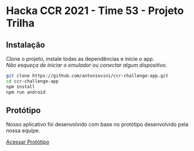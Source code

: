 # Hacka CCR 2021 - Time 53 - Projeto Trilha
## Instalação

Clone o projeto, instale todas as dependências e inicie o app.<br>
*Não esqueça de iniciar o emulador ou conectar algum dispositivo.*

```sh
git clone https://github.com/antoniovini/ccr-challenge-app.git
cd ccr-challenge-app
npm install
npm run android
```

## Protótipo

Nosso aplicativo foi desenvolvido com base no protótipo desenvolvido pela nossa equipe.

[Acessar Protótipo](https://www.figma.com/proto/yijq7xErvfzICbJyEDUt1h/Hackathon-CCR?node-id=2%3A5815&scaling=scale-down)
